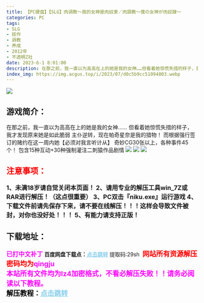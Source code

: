 ```yaml
---
title: 【PC硬盘】【SLG】肉调教～我的女神是肉奴隶／肉調教～僕の女神が肉奴隷～
categories: PC
tags:
- SLG
- 拔作
- 调教
- 养成
- 2012年
- 不透明Z社
date: 2023-6-1 8:01:00
description: 在那之前，我一直以为高高在上的她是我的女神……但看着她惊慌失措的样子，我才发现原来她是如此脆弱主仆逆转，现在帕奇星奈是我的猎物！而根据强行签订的赌约在这一周内她【必须对我言听计从】奇妙CG30张以上，各种事件45个！包含15种互动+30种强制灌注二刺猿作品剧情
index_img: https://img.acgus.top/i/2023/07/d0c5b9cc51094803.webp
---
```

![](https://img.acgus.top/i/2023/07/d0c5b9cc51094803.webp)
## 游戏简介：
在那之前，我一直以为高高在上的她是我的女神……
但看着她惊慌失措的样子，我才发现原来她是如此脆弱
主仆逆转，现在帕奇星奈是我的猎物！
而根据强行签订的赌约在这一周内她【必须对我言听计从】
奇妙CG30张以上，各种事件45个！
包含15种互动+30种强制灌注二刺猿作品剧情
![](https://img.acgus.top/i/2023/07/fd0f280639094811.webp)
![](https://img.acgus.top/i/2023/07/f513f1ee90094808.webp)
![](https://img.acgus.top/i/2023/07/9483e11f4e094805.webp)





## <font color=#FF0000 >注意事项：</font>
<font size=3><b>1、未满18岁请自觉关闭本页面！
2、请用专业的解压工具win_7Z或RAR进行解压！（这点很重要）
3、PC双击『niku.exe』运行游戏
4、下载文件前请先保存下来，请不要在线解压！！！这样会导致文件被封，对你也没好处！！！
5、有能力请支持正版！</b></font>

## 下载地址：
<font color=#FF00FF size=3><b>已打中文补丁</b></font>
<b>百度网盘下载点：</b><a href="https://pan.baidu.com/s/1QPXXxBfKa3buPLh1u1Ywhw?pwd=29sh" style="color: #87CEEB;"><b>点击跳转</b></a> 提取码:29sh
<a style="padding: 0" href="https://post.qingju.org/AD/"><img style="max-width:100%" src="https://img.acgus.top/i/2024/07/478f689b8021d8d499ab43d21acf137a.gif" alt=""></a>
<b><font color=#FF0000 size=4>网站所有资源解压密码均为</b></font><b><font color=#FF00FF size=4>qingju</font><font color=#FF0000 ></font></b><br><b><font color=#FF00FF size=4>本站所有文件均为lz4加密格式，不看必解压失败！！请务必阅读以下教程。</b></font><br><b><font color=#000 size=4>解压教程：</b><a href="https://post.qingju.org/tutorial/000/" style="color: #87CEEB;"><b>点击跳转</b></a>
